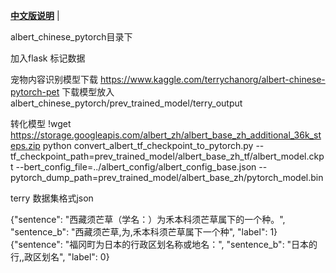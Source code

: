 [**中文版说明**](./README.md) |


albert_chinese_pytorch目录下

加入flask 标记数据

宠物内容识别模型下载
https://www.kaggle.com/terrychanorg/albert-chinese-pytorch-pet
下载模型放入albert_chinese_pytorch/prev_trained_model/terry_output










转化模型
!wget https://storage.googleapis.com/albert_zh/albert_base_zh_additional_36k_steps.zip
python convert_albert_tf_checkpoint_to_pytorch.py --tf_checkpoint_path=prev_trained_model/albert_base_zh_tf/albert_model.ckpt --bert_config_file=../albert_config/albert_config_base.json --pytorch_dump_path=prev_trained_model/albert_base_zh/pytorch_model.bin


terry 数据集格式json

{"sentence": "西藏须芒草（学名：）为禾本科须芒草属下的一个种。", "sentence_b": "西藏须芒草,为,禾本科须芒草属下一个种", "label": 1}
{"sentence": "福冈町为日本的行政区划名称或地名：", "sentence_b": "日本的行,,政区划名", "label": 0}